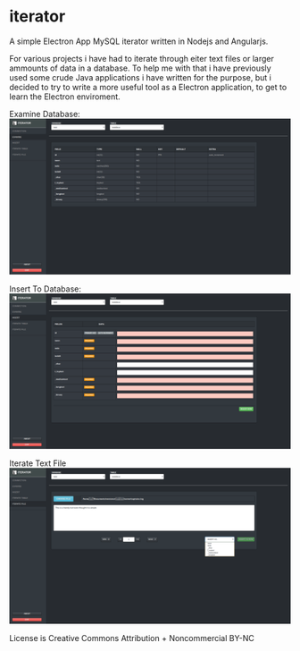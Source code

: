 # iterator
A simple Electron App MySQL iterator written in Nodejs and Angularjs. 

For various projects i have had to iterate through eiter text files or larger ammounts of data in a database. 
To help me with that i have previously used some crude Java applications i have written for the purpose, but i decided to try to write a more useful tool as a Electron application, to get to learn the Electron enviroment. 


Examine Database:
![examine](https://github.com/null4bl3/iterator/raw/master/DeepinScreenshot20161104131441.png)

Insert To Database:
![insert](https://github.com/null4bl3/iterator/raw/master/DeepinScreenshot20161104131454.png)

Iterate Text File
![iterate](https://github.com/null4bl3/iterator/raw/master/DeepinScreenshot20161104131625.png)





License is Creative Commons Attribution + Noncommercial BY-NC
